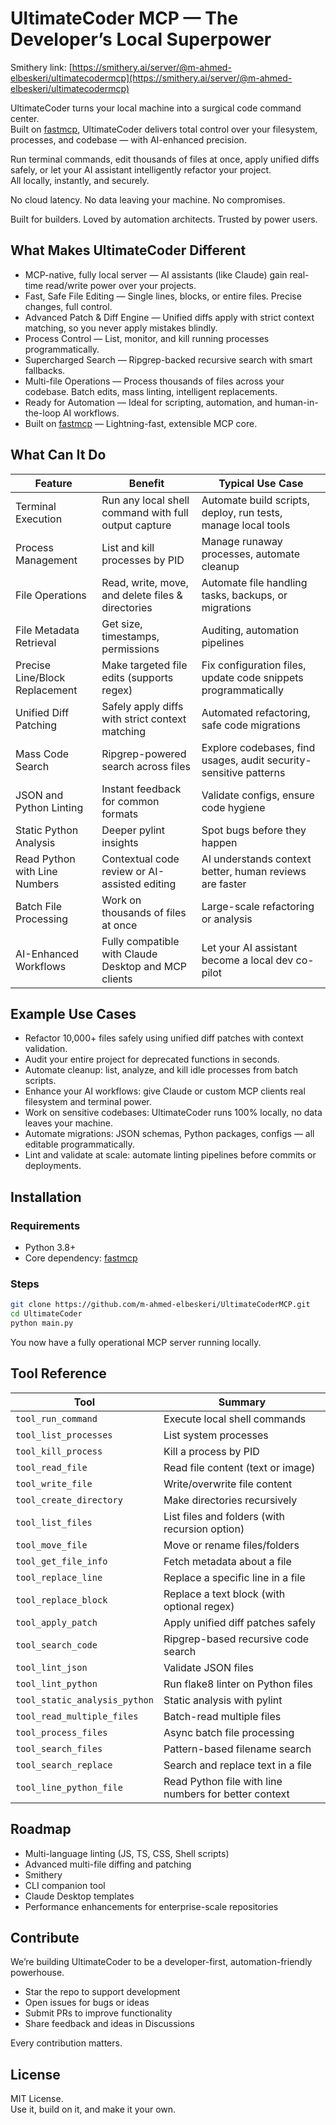 # UltimateCoder MCP — The Developer’s Local Superpower

Smithery link: [https://smithery.ai/server/@m-ahmed-elbeskeri/ultimatecodermcp](https://smithery.ai/server/@m-ahmed-elbeskeri/ultimatecodermcp)

UltimateCoder turns your local machine into a surgical code command center.  
Built on  [fastmcp](https://github.com/jlowin/fastmcp), UltimateCoder delivers total control over your filesystem, processes, and codebase — with AI-enhanced precision.

Run terminal commands, edit thousands of files at once, apply unified diffs safely, or let your AI assistant intelligently refactor your project.  
All locally, instantly, and securely.

No cloud latency. No data leaving your machine. No compromises.

Built for builders. Loved by automation architects. Trusted by power users.


## What Makes UltimateCoder Different

- MCP-native, fully local server — AI assistants (like Claude) gain real-time read/write power over your projects.
- Fast, Safe File Editing — Single lines, blocks, or entire files. Precise changes, full control.
- Advanced Patch & Diff Engine — Unified diffs apply with strict context matching, so you never apply mistakes blindly.
- Process Control — List, monitor, and kill running processes programmatically.
- Supercharged Search — Ripgrep-backed recursive search with smart fallbacks.
- Multi-file Operations — Process thousands of files across your codebase. Batch edits, mass linting, intelligent replacements.
- Ready for Automation — Ideal for scripting, automation, and human-in-the-loop AI workflows.
- Built on [fastmcp](https://github.com/jlowin/fastmcp) — Lightning-fast, extensible MCP core.


## What Can It Do

| Feature | Benefit | Typical Use Case |
|---------|----------|-----------------|
| Terminal Execution | Run any local shell command with full output capture | Automate build scripts, deploy, run tests, manage local tools |
| Process Management | List and kill processes by PID | Manage runaway processes, automate cleanup |
| File Operations | Read, write, move, and delete files & directories | Automate file handling tasks, backups, or migrations |
| File Metadata Retrieval | Get size, timestamps, permissions | Auditing, automation pipelines |
| Precise Line/Block Replacement | Make targeted file edits (supports regex) | Fix configuration files, update code snippets programmatically |
| Unified Diff Patching | Safely apply diffs with strict context matching | Automated refactoring, safe code migrations |
| Mass Code Search | Ripgrep-powered search across files | Explore codebases, find usages, audit security-sensitive patterns |
| JSON and Python Linting | Instant feedback for common formats | Validate configs, ensure code hygiene |
| Static Python Analysis | Deeper pylint insights | Spot bugs before they happen |
| Read Python with Line Numbers | Contextual code review or AI-assisted editing | AI understands context better, human reviews are faster |
| Batch File Processing | Work on thousands of files at once | Large-scale refactoring or analysis |
| AI-Enhanced Workflows | Fully compatible with Claude Desktop and MCP clients | Let your AI assistant become a local dev co-pilot |


## Example Use Cases

- Refactor 10,000+ files safely using unified diff patches with context validation.
- Audit your entire project for deprecated functions in seconds.
- Automate cleanup: list, analyze, and kill idle processes from batch scripts.
- Enhance your AI workflows: give Claude or custom MCP clients real filesystem and terminal power.
- Work on sensitive codebases: UltimateCoder runs 100% locally, no data leaves your machine.
- Automate migrations: JSON schemas, Python packages, configs — all editable programmatically.
- Lint and validate at scale: automate linting pipelines before commits or deployments.


## Installation

### Requirements

- Python 3.8+
- Core dependency: [fastmcp](https://github.com/jlowin/fastmcp)

### Steps

```bash
git clone https://github.com/m-ahmed-elbeskeri/UltimateCoderMCP.git
cd UltimateCoder
python main.py
```

You now have a fully operational MCP server running locally.


## Tool Reference

| Tool | Summary |
|------|----------|
| `tool_run_command` | Execute local shell commands |
| `tool_list_processes` | List system processes |
| `tool_kill_process` | Kill a process by PID |
| `tool_read_file` | Read file content (text or image) |
| `tool_write_file` | Write/overwrite file content |
| `tool_create_directory` | Make directories recursively |
| `tool_list_files` | List files and folders (with recursion option) |
| `tool_move_file` | Move or rename files/folders |
| `tool_get_file_info` | Fetch metadata about a file |
| `tool_replace_line` | Replace a specific line in a file |
| `tool_replace_block` | Replace a text block (with optional regex) |
| `tool_apply_patch` | Apply unified diff patches safely |
| `tool_search_code` | Ripgrep-based recursive code search |
| `tool_lint_json` | Validate JSON files |
| `tool_lint_python` | Run flake8 linter on Python files |
| `tool_static_analysis_python` | Static analysis with pylint |
| `tool_read_multiple_files` | Batch-read multiple files |
| `tool_process_files` | Async batch file processing |
| `tool_search_files` | Pattern-based filename search |
| `tool_search_replace` | Search and replace text in a file |
| `tool_line_python_file` | Read Python file with line numbers for better context |


## Roadmap

- Multi-language linting (JS, TS, CSS, Shell scripts)
- Advanced multi-file diffing and patching
- Smithery
- CLI companion tool
- Claude Desktop templates
- Performance enhancements for enterprise-scale repositories


## Contribute

We’re building UltimateCoder to be a developer-first, automation-friendly powerhouse.

- Star the repo to support development
- Open issues for bugs or ideas
- Submit PRs to improve functionality
- Share feedback and ideas in Discussions

Every contribution matters.


## License

MIT License.  
Use it, build on it, and make it your own.



